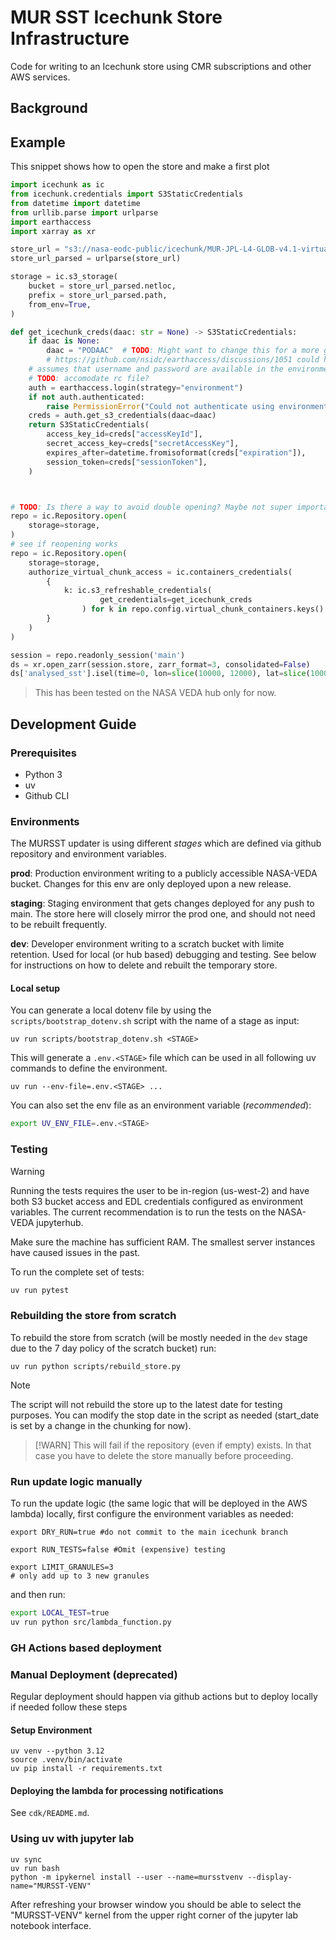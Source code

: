 # MUR SST Icechunk Store Infrastructure

Code for writing to an Icechunk store using CMR subscriptions and other AWS services.

## Background


## Example

This snippet shows how to open the store and make a first plot

```python
import icechunk as ic
from icechunk.credentials import S3StaticCredentials
from datetime import datetime
from urllib.parse import urlparse
import earthaccess
import xarray as xr

store_url = "s3://nasa-eodc-public/icechunk/MUR-JPL-L4-GLOB-v4.1-virtual-v2-p2"
store_url_parsed = urlparse(store_url)

storage = ic.s3_storage(
    bucket = store_url_parsed.netloc,
    prefix = store_url_parsed.path,
    from_env=True,
)

def get_icechunk_creds(daac: str = None) -> S3StaticCredentials:
    if daac is None:
        daac = "PODAAC"  # TODO: Might want to change this for a more general version
        # https://github.com/nsidc/earthaccess/discussions/1051 could help here.
    # assumes that username and password are available in the environment
    # TODO: accomodate rc file?
    auth = earthaccess.login(strategy="environment")
    if not auth.authenticated:
        raise PermissionError("Could not authenticate using environment variables")
    creds = auth.get_s3_credentials(daac=daac)
    return S3StaticCredentials(
        access_key_id=creds["accessKeyId"],
        secret_access_key=creds["secretAccessKey"],
        expires_after=datetime.fromisoformat(creds["expiration"]),
        session_token=creds["sessionToken"],
    )



# TODO: Is there a way to avoid double opening? Maybe not super important
repo = ic.Repository.open(
    storage=storage,
)
# see if reopening works
repo = ic.Repository.open(
    storage=storage,
    authorize_virtual_chunk_access = ic.containers_credentials(
        {
            k: ic.s3_refreshable_credentials(
                    get_credentials=get_icechunk_creds
                ) for k in repo.config.virtual_chunk_containers.keys()
        }
    )
)

session = repo.readonly_session('main')
ds = xr.open_zarr(session.store, zarr_format=3, consolidated=False)
ds['analysed_sst'].isel(time=0, lon=slice(10000, 12000), lat=slice(10000, 12000)).plot()
```

> This has been tested on the NASA VEDA hub only for now.

## Development Guide

### Prerequisites

- Python 3
- uv
- Github CLI

### Environments

The MURSST updater is using different *stages* which are defined via github repository and environment variables. 

**prod**: Production environment writing to a publicly accessible NASA-VEDA bucket. Changes for this env are only deployed upon a new release.

**staging**: Staging environment that gets changes deployed for any push to main. The store here will closely mirror the prod one, and should not need to be rebuilt frequently.

**dev**: Developer environment writing to a scratch bucket with limite retention. Used for local (or hub based) debugging and testing. See below for instructions on how to delete and rebuilt the temporary store.


#### Local setup

You can generate a local dotenv file by using the `scripts/bootstrap_dotenv.sh` script with the name of a stage as input:
```
uv run scripts/bootstrap_dotenv.sh <STAGE>
```

This will generate a `.env.<STAGE>` file which can be used in all following uv commands to define the environment.

```
uv run --env-file=.env.<STAGE> ...
```

You can also set the env file as an environment variable (*recommended*): 
```bash
export UV_ENV_FILE=.env.<STAGE>
```

### Testing

>[!WARNING]
> Running the tests requires the user to be in-region (us-west-2) and have both S3 bucket access and EDL credentials configured as environment variables. The current recommendation is to run the tests on the NASA-VEDA jupyterhub. 

Make sure the machine has sufficient RAM. The smallest server instances have caused issues in the past.

To run the complete set of tests:

```bash
uv run pytest
```

### Rebuilding the store from scratch
To rebuild the store from scratch (will be mostly needed in the `dev` stage due to the 7 day policy of the scratch bucket) run:

```
uv run python scripts/rebuild_store.py
```
>[!NOTE]
>The script will not rebuild the store up to the latest date for testing purposes. You can modify the stop date in the script as needed (start_date is set by a change in the chunking for now). 

>[!WARN]
>This will fail if the repository (even if empty) exists. In that case you have to delete the store manually before proceeding.

### Run update logic manually
To run the update logic (the same logic that will be deployed in the AWS lambda) locally, first configure the environment variables as needed:
```
export DRY_RUN=true #do not commit to the main icechunk branch
```

```
export RUN_TESTS=false #Omit (expensive) testing
```

```
export LIMIT_GRANULES=3
# only add up to 3 new granules
```

and then run:
```bash
export LOCAL_TEST=true
uv run python src/lambda_function.py
```

### GH Actions based deployment



### Manual Deployment (deprecated)

Regular deployment should happen via github actions but to deploy locally if needed follow these steps

#### Setup Environment

```
uv venv --python 3.12
source .venv/bin/activate
uv pip install -r requirements.txt
```

#### Deploying the lambda for processing notifications

See `cdk/README.md`.

### Using uv with jupyter lab
```
uv sync
uv run bash
python -m ipykernel install --user --name=mursstvenv --display-name="MURSST-VENV"
```
After refreshing your browser window you should be able to select the "MURSST-VENV" kernel from the upper right corner of the jupyter lab notebook interface.

